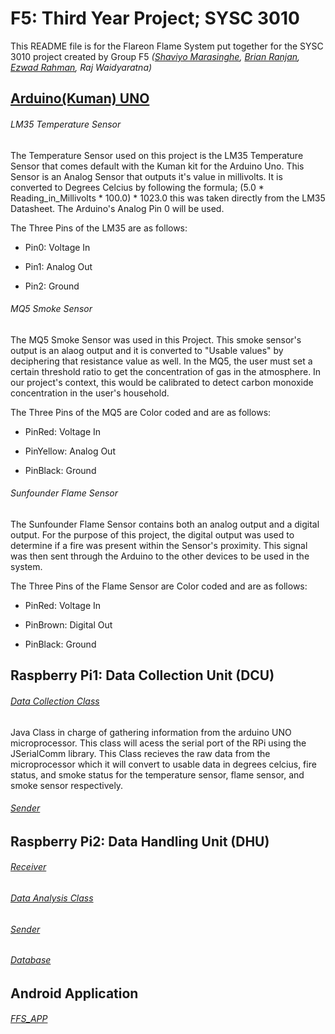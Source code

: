 # F5: Third Year Project; SYSC 3010
This README file is for the Flareon Flame System put together for the SYSC 3010 project created by Group F5
*([Shaviyo Marasinghe](https://github.com/shavbeens), [Brian Ranjan](https://github.com/Brian2197), [Ezwad Rahman](https://github.com/ilhamrahman), Raj Waidyaratna)*


## [Arduino(Kuman) UNO](https://github.com/ilhamrahman/F5/blob/master/Arduino/temperatureArduino/temperatureArduino.ino)
###### LM35 Temperature Sensor
The Temperature Sensor used on this project is the LM35 Temperature Sensor that comes default with the Kuman kit for the
Arduino Uno. This Sensor is an Analog Sensor that outputs it's value in millivolts. It is converted to Degrees Celcius
by following the formula; (5.0 * Reading_in_Millivolts * 100.0) * 1023.0 this was taken directly from the LM35 Datasheet.
The Arduino's Analog Pin 0 will be used. 

The Three Pins of the LM35 are as follows: 

- Pin0: Voltage In

- Pin1: Analog Out

- Pin2: Ground


###### MQ5 Smoke Sensor
The MQ5 Smoke Sensor was used in this Project. This smoke sensor's output is an alaog output and it is converted to "Usable values" by deciphering that resistance value as well. In the MQ5, the user must set a certain threshold ratio to get the concentration of gas in the atmosphere. In our project's context, this would be calibrated to detect carbon monoxide concentration in the user's household. 

The Three Pins of the MQ5 are Color coded and are as follows:

- PinRed: Voltage In

- PinYellow: Analog Out

- PinBlack: Ground


###### Sunfounder Flame Sensor
The Sunfounder Flame Sensor contains both an analog output and a digital output. For the purpose of this project, the digital output was used to determine if a fire was present within the Sensor's proximity. This signal was then sent through the Arduino to the other devices to be used in the system. 

The Three Pins of the Flame Sensor are Color coded and are as follows:

- PinRed: Voltage In

- PinBrown: Digital Out

- PinBlack: Ground


## Raspberry Pi1: Data Collection Unit (DCU)
###### [Data Collection Class](https://github.com/ilhamrahman/F5/blob/master/DCU/src/DataCollectionClass.java)
Java Class in charge of gathering information from the arduino UNO microprocessor. This class will acess the serial port of the RPi using the JSerialComm library. This Class recieves the raw data from the microprocessor which it will convert to usable data in degrees celcius, fire status, and smoke status for the temperature sensor, flame sensor, and smoke sensor respectively. 
###### [Sender](https://github.com/ilhamrahman/F5/blob/master/DCU/src/Sender.java)

## Raspberry Pi2: Data Handling Unit (DHU)
###### [Receiver](https://github.com/ilhamrahman/F5/blob/master/DHU/src/Receiver.java)
###### [Data Analysis Class](https://github.com/ilhamrahman/F5/blob/master/DHU/src/DataAnalysis.java)
###### [Sender](https://github.com/ilhamrahman/F5/blob/master/DHU/src/Sender.java)
###### [Database](https://github.com/ilhamrahman/F5/blob/master/DHU/src/Database.java)

## Android Application
###### [FFS_APP](https://github.com/ilhamrahman/F5/tree/master/FFS_app)
